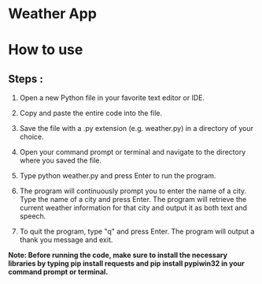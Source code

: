 # Weather App
# How to use
## Steps :

1. Open a new Python file in your favorite text editor or IDE.

2. Copy and paste the entire code into the file.

3. Save the file with a .py extension (e.g. weather.py) in a directory of your choice.

4. Open your command prompt or terminal and navigate to the directory where you saved the file.

5. Type python weather.py and press Enter to run the program.

6. The program will continuously prompt you to enter the name of a city. Type the name of a city and press Enter. The program will retrieve the current weather information for that city and output it as both text and speech.

7. To quit the program, type "q" and press Enter. The program will output a thank you message and exit.

<b> Note: Before running the code, make sure to install the necessary libraries by typing pip install requests and pip install pypiwin32 in your command prompt or terminal. </b>
